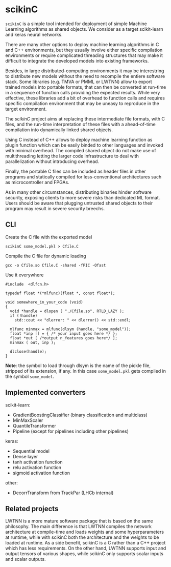 # scikinC
`scikinC` is a simple tool intended for deployment of simple Machine Learning 
algorithms as shared objects. 
We consider as a target scikit-learn and keras neural networks. 

There are many other options to deploy machine learning algorithms in C and C++ 
environments, but they usually involve either specific compilation environments 
or require complicated threading structures that may make it difficult to 
integrate the developed models into existing frameworks. 

Besides, in large distributed-computing environments it may be interestring to 
distribute new models without the need to recompile the entiere software stack.
Some libraries (e.g. TMVA or PMML or LWTNN) allow to export trained models 
into portable formats, that can then be converted at run-time in a sequence 
of function calls providing the expected results. 
While very effective, these libraries add a bit of overhead to function calls 
and requires specific compilation environment that may be uneasy to reproduce 
in the target environment. 

The *scikinC* project aims at replacing these intermediate file formats, with 
C files, and the run-time interpretation of these files with a ahead-of-time 
compilation into dynamically linked shared objects. 

Using C instead of C++ allows to deploy machine learning function as plugin
function which can be easily binded to other languages and invoked with minimal
overhead. The compiled shared object do not make use of multithreading letting
the larger code infrastructure to deal with parallelization without introducing 
overhead.

Finally, the portable C files can be included as header files in other 
programs and statically compiled for less-conventional architectures such 
as microcontroller and FPGAs. 

As in many other circumstances, distributing binaries hinder software security, 
exposing clients to more severe risks than dedicated ML format. Users should be 
aware that plugging untrusted shared objects to their program may result in 
severe security breechs. 



## CLI

Create the C file with the exported model
```
scikinC some_model.pkl > Cfile.C
```

Compile the C file for dynamic loading 
```
gcc -o Cfile.so Cfile.C -shared -fPIC -Ofast
```

Use it everywhere
```
#include  <dlfcn.h>

typedef float *(*mlfunc)(float *, const float*);

void somewhere_in_your_code (void)
{
  void *handle = dlopen ( "./Cfile.so", RTLD_LAZY );
  if (!handle)
    std::cout << "dlerror: " << dlerror() << std::endl; 

  mlfunc minmax = mlfunc(dlsym (handle, "some_model")); 
  float *inp [] = { /* your input goes here */ };
  float *out [ /*output n_features goes here*/ ];
  minmax ( out, inp ); 

  dlclose(handle); 
}
```
**Note**: the symbol to load through dlsym is the name of the pickle file, 
stripped of its extension, if any. In this case `some_model.pkl` gets compiled 
in the symbol `some_model`. 

## Implemented converters

scikit-learn:
 * GradientBoostingClassifier (binary classification and multiclass)
 * MinMaxScaler 
 * QuantileTransformer
 * Pipeline (except for pipelines including other pipelines)

keras:
 * Sequential model
 * Dense layer 
 * tanh activation function
 * relu activation function 
 * sigmoid activation function 

other:
 * DecorrTransform from TrackPar (LHCb internal) 

## Related projects
LWTNN is a more mature software package that is based on the same philosophy. The main difference is that LWTNN compiles the network architecture at compile-time and loads weights and some hyperparameters at runtime, while with scikinC both the architecture and the weights to be loaded at runtime. As a side benefit, scikinC is a C rather than a C++ project which has less requirements. On the other hand, LWTNN supports input and output tensors of various shapes, while scikinC only supports scalar inputs and scalar outputs.
